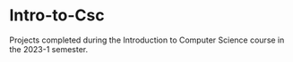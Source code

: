 # Intro-to-Csc

Projects completed during the Introduction to Computer Science course in the 2023-1 semester.
